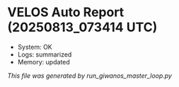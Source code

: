 # VELOS Auto Report (20250813_073414 UTC)

- System: OK
- Logs: summarized
- Memory: updated

_This file was generated by run_giwanos_master_loop.py_